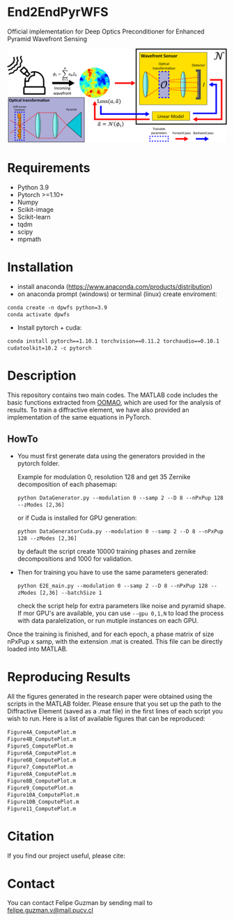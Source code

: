 # End2EndPyrWFS
Official implementation for Deep Optics Preconditioner for Enhanced Pyramid Wavefront Sensing

![ ](end2end_scheme.png)

# Requirements

* Python 3.9
* Pytorch >=1.10+
* Numpy
* Scikit-image
* Scikit-learn
* tqdm
* scipy
* mpmath

# Installation
- install anaconda (https://www.anaconda.com/products/distribution)
- on anaconda prompt (windows) or terminal (linux) create enviroment:
```
conda create -n dpwfs python=3.9
conda activate dpwfs
```
- Install pytorch + cuda:
```
conda install pytorch==1.10.1 torchvision==0.11.2 torchaudio==0.10.1 cudatoolkit=10.2 -c pytorch
```

# Description
This repository contains two main codes. The MATLAB code includes the basic functions extracted from [OOMAO](https://github.com/rconan/OOMAO), which are used for the analysis of results.
To train a diffractive element, we have also provided an implementation of the same equations in PyTorch.

## HowTo

- You must first generate data using the generators provided in the pytorch folder.

  Example for modulation 0, resolution 128 and get 35 Zernike decomposition of each phasemap:

  ```
  python DataGenerator.py --modulation 0 --samp 2 --D 8 --nPxPup 128 --zModes [2,36]

  ```

  or if Cuda is installed for GPU generation:

  ```
  python DataGeneratorCuda.py --modulation 0 --samp 2 --D 8 --nPxPup 128 --zModes [2,36]

  ```
  by default the script create 10000 training phases and zernike decompositions and 1000 for validation. 
  
- Then for training you have to use the same parameters generated:

  ```
  python E2E_main.py --modulation 0 --samp 2 --D 8 --nPxPup 128 --zModes [2,36] --batchSize 1

  ```
  
  check the script help for extra parameters like noise and pyramid shape. If mor GPU's are available, you can use ``` --gpu 0,1,N ``` to load the process with data paralelization, or run mutiple instances on each GPU.
  
Once the training is finished, and for each epoch, a phase matrix of size nPxPup x samp, with the extension .mat is created. This file can be directly loaded into MATLAB.

# Reproducing Results
All the figures generated in the research paper were obtained using the scripts in the MATLAB folder. Please ensure that you set up the path to the Diffractive Element (saved as a .mat file) in the first lines of each script you wish to run. Here is a list of available figures that can be reproduced:

```
Figure4A_ComputePlot.m
Figure4B_ComputePlot.m
Figure5_ComputePlot.m
Figure6A_ComputePlot.m
Figure6B_ComputePlot.m
Figure7_ComputePlot.m
Figure8A_ComputePlot.m
Figure8B_ComputePlot.m
Figure9_ComputePlot.m
Figure10A_ComputePlot.m
Figure10B_ComputePlot.m
Figure11_ComputePlot.m

```


# Citation
If you find our project useful, please cite:

# Contact
You can contact Felipe Guzman by sending mail to felipe.guzman.v@mail.pucv.cl
